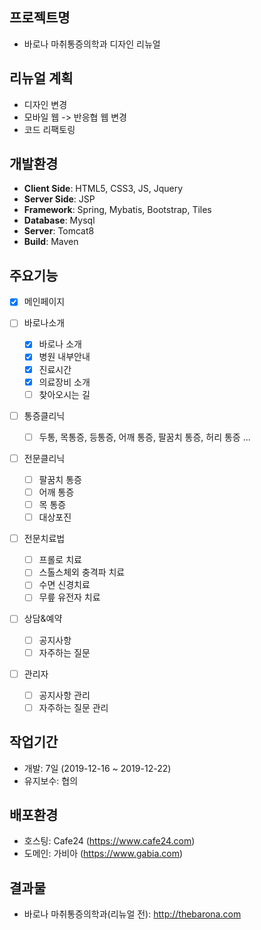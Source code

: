 ## 프로젝트명

- 바로나 마취통증의학과 디자인 리뉴얼

## 리뉴얼 계획

- 디자인 변경
- 모바일 웹 -> 반응협 웹 변경
- 코드 리팩토링

## 개발환경

- **Client Side**: HTML5, CSS3, JS, Jquery
- **Server Side**: JSP
- **Framework**: Spring, Mybatis, Bootstrap, Tiles
- **Database**: Mysql
- **Server**: Tomcat8
- **Build**: Maven

## 주요기능

- [x] 메인페이지

- [ ] 바로나소개

  - [x] 바로나 소개
  - [x] 병원 내부안내
  - [x] 진료시간
  - [x] 의료장비 소개
  - [ ] 찾아오시는 길

- [ ] 통증클리닉

  - [ ] 두통, 목통증, 등통증, 어깨 통증, 팔꿈치 통증, 허리 통증 ...

- [ ] 전문클리닉

  - [ ] 팔꿈치 통증
  - [ ] 어깨 통증
  - [ ] 목 통증
  - [ ] 대상포진

- [ ] 전문치료법

  - [ ] 프롤로 치료
  - [ ] 스톨스체외 충격파 치료
  - [ ] 수면 신경치료
  - [ ] 무릎 유전자 치료

- [ ] 상담&예약

  - [ ] 공지사항
  - [ ] 자주하는 질문

- [ ] 관리자

  - [ ] 공지사항 관리
  - [ ] 자주하는 질문 관리

## 작업기간

- 개발: 7일 (2019-12-16 ~ 2019-12-22)
- 유지보수: 협의

## 배포환경

- 호스팅: Cafe24 (https://www.cafe24.com)
- 도메인: 가비아 (https://www.gabia.com)

## 결과물

- 바로나 마취통증의학과(리뉴얼 전): http://thebarona.com
